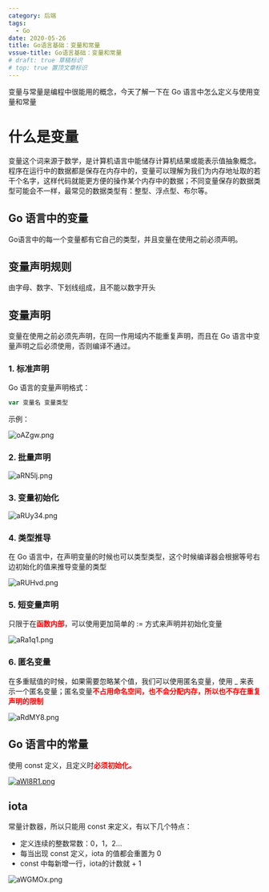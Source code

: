 ```yaml
---
category: 后端
tags:
  - Go
date: 2020-05-26
title: Go语言基础：变量和常量
vssue-title: Go语言基础：变量和常量
# draft: true 草稿标识
# top: true 置顶文章标识
---
```


变量与常量是编程中很能用的概念，今天了解一下在 Go 语言中怎么定义与使用变量和常量

<!-- more -->

# 什么是变量

变量这个词来源于数学，是计算机语言中能储存计算机结果或能表示值抽象概念。程序在运行中的数据都是保存在内存中的，变量可以理解为我们为内存地址取的若干个名字，这样代码就能更方便的操作某个内存中的数据；不同变量保存的数据类型可能会不一样，最常见的数据类型有：整型、浮点型、布尔等。

## Go 语言中的变量

Go语言中的每一个变量都有它自己的类型，并且变量在使用之前必须声明。

## 变量声明规则

由字母、数字、下划线组成，且不能以数字开头

## 变量声明

变量在使用之前必须先声明，在同一作用域内不能重复声明，而且在 Go 语言中变量声明之后必须使用，否则编译不通过。

### 1. 标准声明

Go 语言的变量声明格式：

```go
var 变量名 变量类型
```

示例：  

![oAZgw.png](https://wx1.sbimg.cn/2020/08/06/oAZgw.png)

### 2. 批量声明

![aRN5lj.png](https://s1.ax1x.com/2020/08/06/aRN5lj.png)

### 3. 变量初始化

![aRUy34.png](https://s1.ax1x.com/2020/08/06/aRUy34.png)

### 4. 类型推导
在 Go 语言中，在声明变量的时候也可以类型类型，这个时候编译器会根据等号右边初始化的值来推导变量的类型

![aRUHvd.png](https://s1.ax1x.com/2020/08/06/aRUHvd.png)

### 5. 短变量声明

只限于在<b style="color: red;">函数内部</b>，可以使用更加简单的 := 方式来声明并初始化变量

![aRa1q1.png](https://s1.ax1x.com/2020/08/06/aRa1q1.png)

### 6. 匿名变量

在多重赋值的时候，如果需要忽略某个值，我们可以使用匿名变量，使用 _ 来表示一个匿名变量；匿名变量<b style="color: red;">不占用命名空间，也不会分配内存，所以也不存在重复声明的限制</b>

![aRdMY8.png](https://s1.ax1x.com/2020/08/06/aRdMY8.png)

## Go 语言中的常量

使用 const 定义，且定义时<b style="color: red;">必须初始化。</b>

[![aWl8R1.png](https://s1.ax1x.com/2020/08/07/aWl8R1.png)](https://imgchr.com/i/aWl8R1)

## iota

常量计数器，所以只能用 const 来定义，有以下几个特点：
- 定义连续的整数常数：0，1，2...
- 每当出现 const 定义，iota 的值都会重置为 0
- const 中每新增一行，iota的计数就 + 1

![aWGMOx.png](https://s1.ax1x.com/2020/08/07/aWGMOx.png)